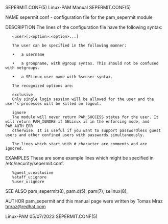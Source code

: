 SEPERMIT.CONF(5)						       Linux-PAM Manual							      SEPERMIT.CONF(5)

NAME
       sepermit.conf - configuration file for the pam_sepermit module

DESCRIPTION
       The lines of the configuration file have the following syntax:

       <user>[:<option>:<option>...]

       The user can be specified in the following manner:

       •   a username

       •   a groupname, with @group syntax. This should not be confused with netgroups.

       •   a SELinux user name with %seuser syntax.

       The recognized options are:

       exclusive
	   Only single login session will be allowed for the user and the user's processes will be killed on logout.

       ignore
	   The module will never return PAM_SUCCESS status for the user. It will return PAM_IGNORE if SELinux is in the enforcing mode, and PAM_AUTH_ERR
	   otherwise. It is useful if you want to support passwordless guest users and other confined users with passwords simultaneously.

       The lines which start with # character are comments and are ignored.

EXAMPLES
       These are some example lines which might be specified in /etc/security/sepermit.conf.

	   %guest_u:exclusive
	   %staff_u:ignore
	   %user_u:ignore

SEE ALSO
       pam_sepermit(8), pam.d(5), pam(7), selinux(8),

AUTHOR
       pam_sepermit and this manual page were written by Tomas Mraz <tmraz@redhat.com>

Linux-PAM								  05/07/2023							      SEPERMIT.CONF(5)
